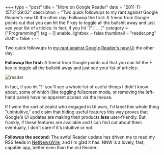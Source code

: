 +++
type = "post"
title = "More on Google Reader"
date = "2011-11-15T21:29:02"
description = "Two quick followups to my rant against Google Reader's new UI the other day: Followup the first: A friend from Google points out that you can hit the F key to toggle all the bullshit away and just see your list of articles: In fact, if you hit '?' [ ... ]"
category = ["Programming"]
tag = []
enable_lightbox = false
thumbnail = "reader.png"
draft = false
+++

<p>Two quick followups to <a href="/against-the-new-google-reader-ui/">my rant against Google Reader's new
UI</a> the other day:</p>
<p><strong>Followup the first:</strong> A friend from Google points out that you can hit
the F key to toggle all the bullshit away and just see your list of
articles:</p>
<p><img style="display:block; margin-left:auto; margin-right:auto;" src="reader.png" title="reader" /></p>
<p>In fact, if you hit '?' you'll see a whole list of useful things I
didn't know about, some of which (like toggling fullscreen mode, or
removing the left-hand panel) have no apparent access via the mouse.</p>
<p>If I were the sort of zealot who engaged in UI wars, I'd label this
whole thing "unintuitive," and claim that hiding useful features this
way proves that Google's UI updates are making their products <strong>less</strong>
user-friendly. But frankly, if these features are available and I can
find out about them eventually, I don't care if it's intuitive or not.</p>
<p><strong>Followup the second:</strong> The awful Reader update has driven me to read
my RSS feeds in <a href="http://netnewswireapp.com/">NetNewsWire</a>, and I'm glad
it has. NNW is a lovely, fast, capable app, better even than the old
Reader.</p>
